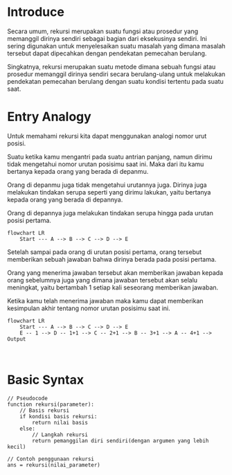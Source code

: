 # Introduce
Secara umum, rekursi merupakan suatu fungsi atau prosedur yang memanggil dirinya sendiri sebagai bagian dari eksekusinya sendiri. Ini sering digunakan untuk menyelesaikan suatu masalah yang dimana masalah tersebut dapat dipecahkan dengan pendekatan pemecahan berulang.

Singkatnya, rekursi merupakan suatu metode dimana sebuah fungsi atau prosedur memanggil dirinya sendiri secara berulang-ulang untuk melakukan pendekatan pemecahan berulang dengan suatu kondisi tertentu pada suatu saat.

# Entry Analogy
Untuk memahami rekursi kita dapat menggunakan analogi nomor urut posisi.

Suatu ketika kamu mengantri pada suatu antrian panjang, namun dirimu tidak mengetahui nomor urutan posisimu saat ini. Maka dari itu kamu bertanya kepada orang yang berada di depanmu.

Orang di depanmu juga tidak mengetahui urutannya juga. Dirinya juga melakukan tindakan serupa seperti yang dirimu lakukan, yaitu bertanya kepada orang yang berada di depannya.

Orang di depannya juga melakukan tindakan serupa hingga pada urutan posisi pertama.
<br>

```mermaid
flowchart LR
	Start --- A --> B --> C --> D --> E

```

Setelah sampai pada orang di urutan posisi pertama, orang tersebut memberikan sebuah jawaban bahwa dirinya berada pada posisi pertama.

Orang yang menerima jawaban tersebut akan memberikan jawaban kepada orang sebelumnya juga yang dimana jawaban tersebut akan selalu meningkat, yaitu bertambah 1 setiap kali seseorang memberikan jawaban.

Ketika kamu telah menerima jawaban maka kamu dapat memberikan kesimpulan akhir tentang nomor urutan posisimu saat ini.
<br>

```mermaid
flowchart LR
	Start --- A --> B --> C --> D --> E
	E -- 1 --> D -- 1+1 --> C -- 2+1 --> B -- 3+1 --> A -- 4+1 --> Output
```
<br>

# Basic Syntax
```pseudocode
// Pseudocode
function rekursi(parameter):
    // Basis rekursi
    if kondisi basis rekursi:
        return nilai basis
	else:
	    // Langkah rekursi
	    return pemanggilan diri sendiri(dengan argumen yang lebih kecil)

// Contoh penggunaan rekursi
ans = rekursi(nilai_parameter)

```